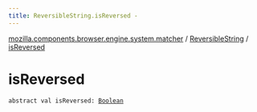 ```yaml
---
title: ReversibleString.isReversed - 
---
```


[mozilla.components.browser.engine.system.matcher](../index.html) / [ReversibleString](index.html) / [isReversed](./is-reversed.html)

# isReversed

`abstract val isReversed: `[`Boolean`](https://kotlinlang.org/api/latest/jvm/stdlib/kotlin/-boolean/index.html)